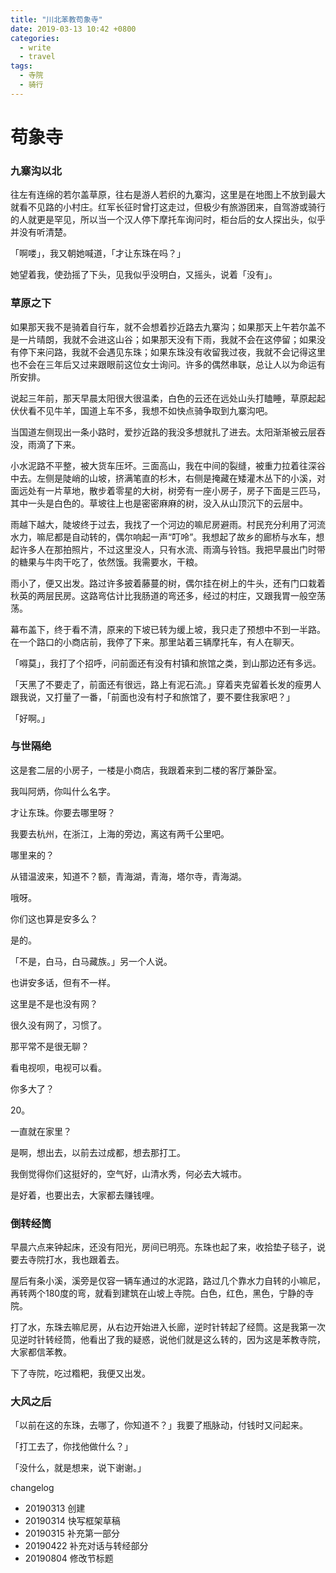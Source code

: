```yaml
---
title: "川北苯教苟象寺"
date: 2019-03-13 10:42 +0800
categories:
  - write
  - travel
tags:
  - 寺院
  - 骑行
---
```


# 苟象寺

### 九寨沟以北

往左有连绵的若尔盖草原，往右是游人若织的九寨沟，这里是在地图上不放到最大就看不见路的小村庄。红军长征时曾打这走过，但极少有旅游团来，自驾游或骑行的人就更是罕见，所以当一个汉人停下摩托车询问时，柜台后的女人探出头，似乎并没有听清楚。

「啊喽」，我又朝她喊道，「才让东珠在吗？」

她望着我，使劲摇了下头，见我似乎没明白，又摇头，说着「没有」。


### 草原之下

如果那天我不是骑着自行车，就不会想着抄近路去九寨沟；如果那天上午若尔盖不是一片晴朗，我就不会进这山谷；如果那天没有下雨，我就不会在这停留；如果没有停下来问路，我就不会遇见东珠；如果东珠没有收留我过夜，我就不会记得这里也不会在三年后又过来跟眼前这位女士询问。许多的偶然串联，总让人以为命运有所安排。

说起三年前，那天早晨太阳很大很温柔，白色的云还在远处山头打瞌睡，草原起起伏伏看不见牛羊，国道上车不多，我想不如快点骑争取到九寨沟吧。

当国道左侧现出一条小路时，爱抄近路的我没多想就扎了进去。太阳渐渐被云层吞没，雨滴了下来。

小水泥路不平整，被大货车压坏。三面高山，我在中间的裂缝，被重力拉着往深谷中去。左侧是陡峭的山坡，挤满笔直的杉木，右侧是掩藏在矮灌木丛下的小溪，对面远处有一片草地，散步着零星的大树，树旁有一座小房子，房子下面是三匹马，其中一头是白色的。草坡往上也是密密麻麻的树，没入从山顶沉下的云层中。

雨越下越大，陡坡终于过去，我找了一个河边的嘛尼房避雨。村民充分利用了河流水力，嘛尼都是自动转的，偶尔响起一声“叮呤”。我想起了故乡的廊桥与水车，想起许多人在那拍照片，不过这里没人，只有水流、雨滴与铃铛。我把早晨出门时带的糖果与牛肉干吃了，依然饿。我需要水，干粮。

雨小了，便又出发。路过许多披着藤蔓的树，偶尔挂在树上的牛头，还有门口栽着秋英的两层民房。这路弯估计比我肠道的弯还多，经过的村庄，又跟我胃一般空荡荡。

幕布盖下，终于看不清，原来的下坡已转为缓上坡，我只走了预想中不到一半路。在一个路口的小商店前，我停了下来。那里站着三辆摩托车，有人在聊天。

「嘚莫」，我打了个招呼，问前面还有没有村镇和旅馆之类，到山那边还有多远。

「天黑了不要走了，前面还有很远，路上有泥石流。」穿着夹克留着长发的瘦男人跟我说，又打量了一番，「前面也没有村子和旅馆了，要不要住我家吧？」

「好啊。」

### 与世隔绝

这是套二层的小房子，一楼是小商店，我跟着来到二楼的客厅兼卧室。

我叫阿炳，你叫什么名字。

才让东珠。你要去哪里呀？

我要去杭州，在浙江，上海的旁边，离这有两千公里吧。

哪里来的？

从错温波来，知道不？额，青海湖，青海，塔尔寺，青海湖。

哦呀。

你们这也算是安多么？

是的。

「不是，白马，白马藏族。」另一个人说。

也讲安多话，但有不一样。

这里是不是也没有网？

很久没有网了，习惯了。

那平常不是很无聊？

看电视呗，电视可以看。

你多大了？

20。

一直就在家里？

是啊，想出去，以前去过成都，想去那打工。

我倒觉得你们这挺好的，空气好，山清水秀，何必去大城市。

是好着，也要出去，大家都去赚钱哩。

### 倒转经筒

早晨六点来钟起床，还没有阳光，房间已明亮。东珠也起了来，收拾垫子毯子，说要去寺院打水，我也跟着去。

屋后有条小溪，溪旁是仅容一辆车通过的水泥路，路过几个靠水力自转的小嘛尼，再转两个180度的弯，就看到建筑在山坡上寺院。白色，红色，黑色，宁静的寺院。

打了水，东珠去嘛尼房，从右边开始进入长廊，逆时针转起了经筒。这是我第一次见逆时针转经筒，他看出了我的疑惑，说他们就是这么转的，因为这是苯教寺院，大家都信苯教。

下了寺院，吃过糌粑，我便又出发。

### 大风之后

「以前在这的东珠，去哪了，你知道不？」我要了瓶脉动，付钱时又问起来。

「打工去了，你找他做什么？」

「没什么，就是想来，说下谢谢。」

changelog
- 20190313 创建
- 20190314 快写框架草稿
- 20190315 补充第一部分
- 20190422 补充对话与转经部分
- 20190804 修改节标题
